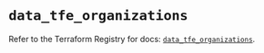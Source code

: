 # `data_tfe_organizations`

Refer to the Terraform Registry for docs: [`data_tfe_organizations`](https://registry.terraform.io/providers/hashicorp/tfe/0.68.0/docs/data-sources/organizations).
